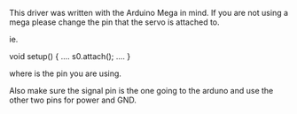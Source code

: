 This driver was written with the Arduino Mega in mind. If you are not using a
mega please change the pin that the servo is attached to.

ie.

void setup()
{
  ....
  s0.attach(<pin number>);
  ....
}

where <pin number> is the pin you are using.

Also make sure the signal pin is the one going to the arduno and use the other
two pins for power and GND.

